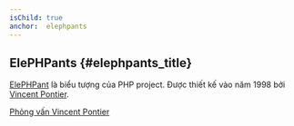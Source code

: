 ```yaml
---
isChild: true
anchor:  elephpants
---
```


## ElePHPants {#elephpants_title}

[ElePHPant][elephpant] là biểu tượng của PHP project. 
Được thiết kế vào năm 1998 bởi [Vincent Pontier][vincent-pontier].

[Phỏng vấn Vincent Pontier][vincent-pontier-interview]


[elephpant]: http://php.net/elephpant.php
[vincent-pontier-interview]: http://7php.com/elephpant/
[vincent-pontier]: http://www.elroubio.net/
